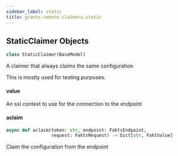 ```yaml
---
sidebar_label: static
title: grants.remote.claimers.static
---
```


## StaticClaimer Objects

```python
class StaticClaimer(BaseModel)
```

A claimer that always claims
the same configuration

This is mostly used for testing purposes.

#### value

An ssl context to use for the connection to the endpoint

#### aclaim

```python
async def aclaim(token: str, endpoint: FaktsEndpoint,
                 request: FaktsRequest) -> Dict[str, FaktValue]
```

Claim the configuration from the endpoint

